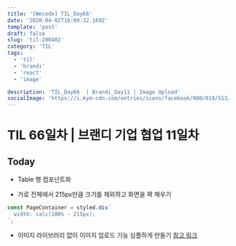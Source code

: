 ```yaml
---
title: '[Wecode] TIL_Day66'
date: '2020-04-02T16:09:32.169Z'
template: 'post'
draft: false
slug: 'til-200402'
category: 'TIL'
tags:
  - 'til'
  - 'brandi'
  - 'react'
  - 'image'

description: 'TIL_Day66  | Brandi_Day11 | Image Upload'
socialImage: 'https://i.kym-cdn.com/entries/icons/facebook/000/019/513/til.jpg'
---
```


# TIL 66일차 | 브랜디 기업 협업 11일차

## Today

- Table 행 컴포넌트화

- 가로 전체에서 215px만큼 크기를 제외하고 화면을 꽉 채우기

```js
const PageContainer = styled.div`
  width: calc(100% - 215px);
`;
```

- 이미지 라이브러리 없이 이미지 업로드 기능 심플하게 만들기
  [참고 링크](https://gist.github.com/hartzis/0b77920380736f98e4f9)
